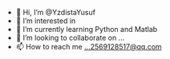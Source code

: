 - 👋 Hi, I’m @YzdistaYusuf
- 👀 I’m interested in 
- 🌱 I’m currently learning   Python and Matlab
- 💞️ I’m looking to collaborate on ...
- 📫 How to reach me ...2569128517@qq.com

<!---
YzdistaYusuf/YzdistaYusuf is a ✨ special ✨ repository because its `README.md` (this file) appears on your GitHub profile.
You can click the Preview link to take a look at your changes.
--->

